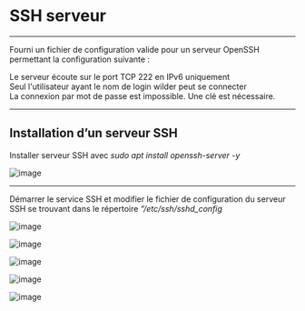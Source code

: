 # SSH serveur

_______

Fourni un fichier de configuration valide pour un serveur OpenSSH permettant la configuration suivante :   

Le serveur écoute sur le port TCP 222 en IPv6 uniquement   
Seul l'utilisateur ayant le nom de login wilder peut se connecter   
La connexion par mot de passe est impossible. Une clé est nécessaire.   

____

## Installation d’un serveur SSH 

Installer serveur SSH avec _sudo apt install openssh-server -y_  

![image](https://github.com/techerbeatrice/ssh_server/assets/138071140/cfc0049a-e5bb-46e4-b344-70a4d25fd907)

___

Démarrer le service SSH et modifier le fichier de configuration du serveur SSH se trouvant dans le répertoire _“/etc/ssh/sshd_config_  

![image](https://github.com/techerbeatrice/ssh_server/assets/138071140/9f818def-41e8-4d6b-ab2c-a663bc0bc047)

![image](https://github.com/techerbeatrice/ssh_server/assets/138071140/f1376d49-f46d-479c-a6cb-95a78851f4aa)

![image](https://github.com/techerbeatrice/ssh_server/assets/138071140/f6e4f77a-c47d-43cf-bf07-eba16b132bd4)

![image](https://github.com/techerbeatrice/ssh_server/assets/138071140/cd8479f5-e500-4000-8db3-d5f1b3665ddf)

![image](https://github.com/techerbeatrice/ssh_server/assets/138071140/34af70ba-b24d-445d-825e-1c1c4505fbd3)
